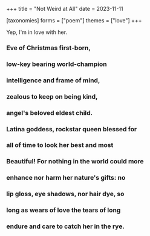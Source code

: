 +++
title = "Not Weird at All"
date = 2023-11-11

[taxonomies]
forms = ["poem"]
themes = ["love"]
+++

Yep, I'm in love with her.

<!-- more -->

### **E**ve of Christmas first-born,

### **l**ow-key bearing world-champion

### **i**ntelligence and frame of mind,

### **z**ealous to keep on being kind,

### **a**ngel's beloved eldest child.

### **L**atina goddess, rockstar queen blessed for

### **a**ll of time to look her best and most

### **B**eautiful! For nothing in the world could more

### **e**nhance nor harm her nature's gifts: no

### **l**ip gloss, eye shadows, nor hair dye, so

### **l**ong as wears of love the tears of long

### **e**ndure and care to catch her in the rye.
